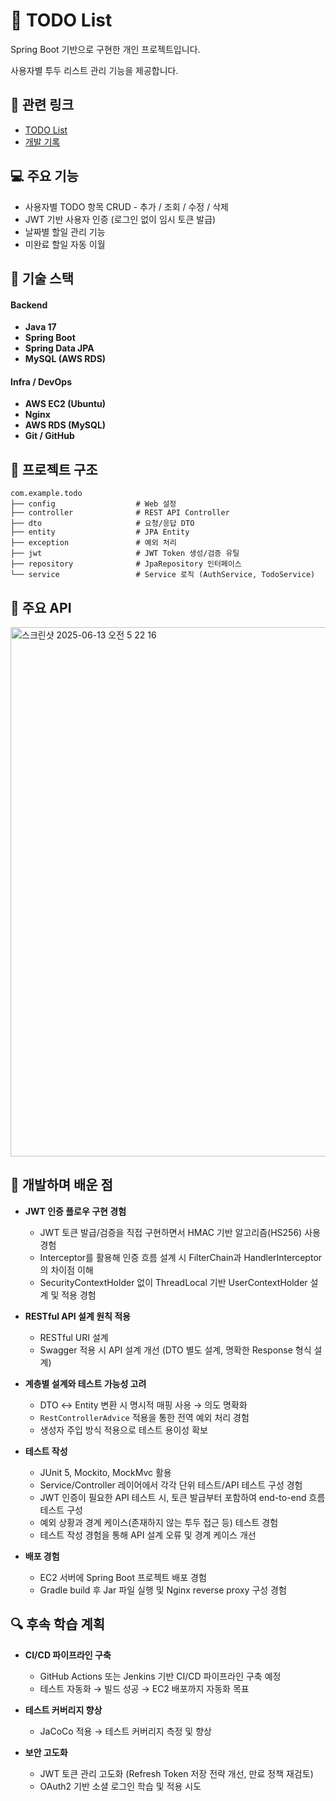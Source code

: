# 📝 TODO List 

Spring Boot 기반으로 구현한 개인 프로젝트입니다.

사용자별 투두 리스트 관리 기능을 제공합니다.

## 🔗 관련 링크

- [TODO List](http://43.201.96.136/todos)
- [개발 기록](https://velog.io/@leesanghuu/series/투두리스트-만들기)

## 💻 주요 기능

- 사용자별 TODO 항목 CRUD - 추가 / 조회 / 수정 / 삭제
- JWT 기반 사용자 인증 (로그인 없이 임시 토큰 발급)
- 날짜별 할일 관리 기능
- 미완료 할일 자동 이월


## 📌 기술 스택

#### Backend
- **Java 17**
- **Spring Boot**
- **Spring Data JPA**
- **MySQL (AWS RDS)**

#### Infra / DevOps
- **AWS EC2 (Ubuntu)**
- **Nginx**
- **AWS RDS (MySQL)**
- **Git / GitHub**


## 📌 프로젝트 구조

```
com.example.todo
├── config                  # Web 설정
├── controller              # REST API Controller
├── dto                     # 요청/응답 DTO
├── entity                  # JPA Entity
├── exception               # 예외 처리
├── jwt                     # JWT Token 생성/검증 유틸
├── repository              # JpaRepository 인터페이스
└── service                 # Service 로직 (AuthService, TodoService)
```

## 📌 주요 API 

<img width="847" alt="스크린샷 2025-06-13 오전 5 22 16" src="https://github.com/user-attachments/assets/7a2128f6-dece-4167-852e-28df03d343d7" />



## 🚀 개발하며 배운 점

- **JWT 인증 플로우 구현 경험**
  - JWT 토큰 발급/검증을 직접 구현하면서 HMAC 기반 알고리즘(HS256) 사용 경험
  - Interceptor를 활용해 인증 흐름 설계 시 FilterChain과 HandlerInterceptor의 차이점 이해
  - SecurityContextHolder 없이 ThreadLocal 기반 UserContextHolder 설계 및 적용 경험

- **RESTful API 설계 원칙 적용**
  - RESTful URI 설계 
  - Swagger 적용 시 API 설계 개선 (DTO 별도 설계, 명확한 Response 형식 설계)

- **계층별 설계와 테스트 가능성 고려**
  - DTO ↔ Entity 변환 시 명시적 매핑 사용 → 의도 명확화
  - `RestControllerAdvice` 적용을 통한 전역 예외 처리 경험
  - 생성자 주입 방식 적용으로 테스트 용이성 확보

- **테스트 작성**
  - JUnit 5, Mockito, MockMvc 활용
  - Service/Controller 레이어에서 각각 단위 테스트/API 테스트 구성 경험
  - JWT 인증이 필요한 API 테스트 시, 토큰 발급부터 포함하여 end-to-end 흐름 테스트 구성
  - 예외 상황과 경계 케이스(존재하지 않는 투두 접근 등) 테스트 경험
  - 테스트 작성 경험을 통해 API 설계 오류 및 경계 케이스 개선

- **배포 경험**
  - EC2 서버에 Spring Boot 프로젝트 배포 경험
  - Gradle build 후 Jar 파일 실행 및 Nginx reverse proxy 구성 경험


## 🔍 후속 학습 계획

- **CI/CD 파이프라인 구축**
  - GitHub Actions 또는 Jenkins 기반 CI/CD 파이프라인 구축 예정
  - 테스트 자동화 → 빌드 성공 → EC2 배포까지 자동화 목표

- **테스트 커버리지 향상**
  - JaCoCo 적용 → 테스트 커버리지 측정 및 향상

- **보안 고도화**
  - JWT 토큰 관리 고도화 (Refresh Token 저장 전략 개선, 만료 정책 재검토)
  - OAuth2 기반 소셜 로그인 학습 및 적용 시도
  
